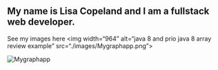 ## My name is Lisa Copeland and I am a fullstack web developer.

See my images here
<img width=“964” alt=“java 8 and prio java 8  array review example” src=“./images/Mygraphapp.png”>

![Mygraphapp](https://user-images.githubusercontent.com/22330654/162267497-2f3cf2a3-3f65-4174-80af-f04994c90066.png)





<!--
**lisacopeland/lisacopeland** is a ✨ _special_ ✨ repository because its `README.md` (this file) appears on your GitHub profile.

Here are some ideas to get you started:

- 🔭 I’m currently working on ...
- 🌱 I’m currently learning ...
- 👯 I’m looking to collaborate on ...
- 🤔 I’m looking for help with ...
- 💬 Ask me about ...
- 📫 How to reach me: ...
- 😄 Pronouns: ...
- ⚡ Fun fact: ...
-->
